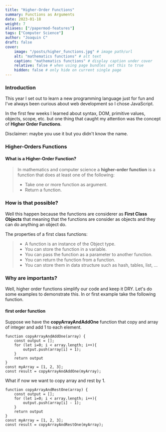 ```yaml
---
title: "Higher-Order Functions"
summary: Functions as Arguments
date: 2023-01-18
weight: 7
aliases: ["/papermod-features"]
tags: ["Computer Science"]
author: "Joaquin C"
draft: false
cover:
    image: "/posts/higher_functions.jpg" # image path/url
    alt: "mathematics functions" # alt text
    caption: "mathematics functions" # display caption under cover
    relative: false # when using page bundles set this to true
    hidden: false # only hide on current single page
---
```


### Introduction
This year I set out to learn a new programming language just for fun and I've always been curious about web development so I chose JavaScript.

In the first few weeks I learned about syntax, DOM, primitive values, objects, scope, etc. but one thing that caught my attention was the concept of **Higher Order Functions**.

Disclaimer: maybe you use it but you didn't know the name.

### Higher-Orders Functions

#### What is a Higher-Order Function?
> In mathematics and computer science a **higher-order function** is a function that does at least one of the following:
>- Take one or more function as argument.
>- Return a function.


### How is that possible?
Well this happen because the functions are considerer as **First Class Objects** that meaning that the functions are consider as objects and they can do anything an object do.

The properties of a first class functions:
>- A function is an instance of the Object type.
>- You can store the function in a variable.
>- You can pass the function as a parameter to another function.
>- You can return the function from a function.
>- You can store them in data structure such as hash, tables, list, ...

### Why are importants?
Well, higher order functions simplify our code and keep it DRY.
Let's do some examples to demonstrate this. In or first example take the following function.

#### first order function
Suppose we have the **copyArrayAndAddOne** function that copy and array of integer and add 1 to each element.
```shell
function copyArrayAndAddOne(array) {
    const output = [];
    for (let i=0; i < array.length; i++){
        output.push(array[i] + 1);
    }
    return output
}
const myArray = [1, 2, 3];
const result = copyArrayAndAddOne(myArray);
```

What if now we want to copy array and rest by 1.
```shell
function copyArrayAndRestOne(array) {
    const output = [];
    for (let i=0; i < array.length; i++){
        output.push(array[i] - 1);
    }
    return output
}
const myArray = [1, 2, 3];
const result = copyArrayAndRestOne(myArray);
```